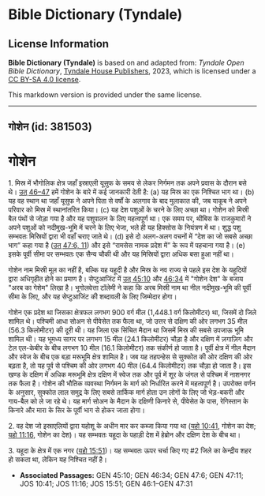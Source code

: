 # Bible Dictionary (Tyndale)

## License Information

**Bible Dictionary (Tyndale)** is based on and adapted from: _Tyndale Open Bible Dictionary_, [Tyndale House Publishers](https://tyndaleopenresources.com/), 2023, which is licensed under a [CC BY-SA 4.0 license](https://creativecommons.org/licenses/by-sa/4.0/legalcode.en).

This markdown version is provided under the same license.



--------------------------------

## गोशेन (id: 381503)

गोशेन
=====

1\. मिस्र में भौगोलिक क्षेत्र जहाँ इस्राएली यूसुफ के समय से लेकर निर्गमन तक अपने प्रवास के दौरान बसे थे। [उत् 46–47](https://ref.ly/Gen46:1-Gen47:31) हमें गोशेन के बारे में कई जानकारी देती है: (a) यह मिस्र का एक निश्चित भाग था। (b) यह वह स्थान था जहाँ यूसुफ ने अपने पिता से वर्षों के अलगाव के बाद मुलाकात की, जब याकूब ने अपने परिवार को मिस्र में स्थानांतरित किया। (c) यह देश पशुओं के चरने के लिए अच्छा था। गोशेन को मिस्री बैल पंथों से जोड़ा गया है और यह पशुपालन के लिए महत्वपूर्ण था। एक समय पर, थीबिस के राजकुमारों ने अपने पशुओं को नदीमुख\-भूमि में चरने के लिए भेजा, भले ही यह हिक्सोस के नियंत्रण में था। शुद्ध पशु सम्भवतः मिस्रियों द्वारा भी वहाँ चराए जाते थे। (d) इसे दो अलग\-अलग वचनों में “देश का जो सबसे अच्छा भाग” कहा गया है ([उत् 47:6, 11](https://ref.ly/Gen47:6,Gen47:11)) और इसे “रामसेस नामक प्रदेश में” के रूप में पहचाना गया है। (e) इसके पूर्वी सीमा पर सम्भवतः एक सैन्य चौकी थी और यह मिस्रियों द्वारा अधिक बसा हुआ नहीं था।

गोशेन नाम मिस्री मूल का नहीं है, बल्कि यह यहूदी है और मिस्र के नव राज्य से पहले इस देश के यहूदियों द्वारा अधिगृहीत होने का प्रमाण है। सेप्टुआजिंट में [उत् 45:10](https://ref.ly/Gen45:10) और [46:34](https://ref.ly/Gen46:34) में "गोशेन देश" के बजाय "अरब का गेशेम" लिखा है। भूगोलवेत्ता टॉलेमी ने कहा कि अरब मिस्री नाम था नील नदीमुख\-भूमि की पूर्वी सीमा के लिए, और यह सेप्टुआजिंट की शब्दावली के लिए जिम्मेदार होगा।

गोशेन एक प्रदेश था जिसका क्षेत्रफल लगभग 900 वर्ग मील (1,448\.1 वर्ग किलोमीटर) था, जिसमें दो जिले शामिल थे। पश्चिमी आधा सोअन से पीवेसेत तक फैला था, जो उत्तर से दक्षिण की ओर लगभग 35 मील (56\.3 किलोमीटर) की दूरी थी। यह जिला एक सिंचित मैदान था जिसमें मिस्र की सबसे उपजाऊ भूमि शामिल थी। यह भूमध्य सागर पर लगभग 15 मील (24\.1 किलोमीटर) चौड़ा है और दक्षिण में ज़गाज़िग और टेल एल\-केबीर के बीच लगभग 10 मील (16\.1 किलोमीटर) तक संकीर्ण हो जाता है। पूर्वी क्षेत्र में नील मैदान और स्वेज के बीच एक बड़ा मरूभूमि क्षेत्र शामिल है। जब यह तहपन्हेस से सुक्कोत की ओर दक्षिण की ओर बढ़ता है, तो यह पूर्व से पश्चिम की ओर लगभग 40 मील (64\.4 किलोमीटर) तक चौड़ा हो जाता है। इस खण्ड के दक्षिण में अधिक मरूभूमि क्षेत्र दक्षिण में स्वेज तक और पूर्व में शूर के जंगल से पश्चिम में नाशनगर तक फैला है। गोशेन की भौतिक व्यवस्था निर्गमन के मार्ग को निर्धारित करने में महत्वपूर्ण है। उपरोक्त वर्णन के अनुसार, सुक्कोत लाल समुद्र के लिए सबसे तार्किक मार्ग होता उन लोगों के लिए जो भेड़\-बकरी और गाय\-बैल को ले जा रहे थे। यह मार्ग सोअन के मैदान के दक्षिणी किनारे से, पीवेसेत के पास, रेगिस्तान के किनारे और मारा के सिर के पूर्वी भाग से होकर जाता होगा।

2\. वह देश जो इस्राएलियों द्वारा यहोशू के अधीन मार कर कब्जा किया गया था ([यहो 10:41](https://ref.ly/Josh10:41), गोशेन का देश; [यहो 11:16](https://ref.ly/Josh11:16), गोशेन का देश)। यह सम्भवतः यहूदा के पहाड़ी देश में हेब्रोन और दक्षिण देश के बीच था।

3\. यहूदा के क्षेत्र में एक नगर ([यहो 15:51](https://ref.ly/Josh15:51))। यह सम्भवतः ऊपर चर्चा किए गए \#2 जिले का केन्द्रीय शहर हो सकता था, लेकिन यह निश्चित नहीं है।

* **Associated Passages:** GEN 45:10; GEN 46:34; GEN 47:6; GEN 47:11; JOS 10:41; JOS 11:16; JOS 15:51; GEN 46:1–GEN 47:31

